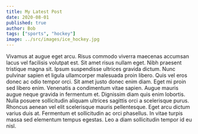 ```yaml
---
title: My Latest Post
date: 2020-08-01
published: true
author: Bob
tags: ["sports", "hockey"]
image: ../src/images/ice_hockey.jpg
---
```


Vivamus at augue eget arcu. Risus commodo viverra maecenas accumsan lacus vel facilisis volutpat est. Sit amet risus nullam eget. Nibh praesent tristique magna sit. Ipsum suspendisse ultrices gravida dictum. Nunc pulvinar sapien et ligula ullamcorper malesuada proin libero. Quis vel eros donec ac odio tempor orci. Sit amet justo donec enim diam. Eget mi proin sed libero enim. Venenatis a condimentum vitae sapien. Augue mauris augue neque gravida in fermentum et. Dignissim diam quis enim lobortis. Nulla posuere sollicitudin aliquam ultrices sagittis orci a scelerisque purus. Rhoncus aenean vel elit scelerisque mauris pellentesque. Eget arcu dictum varius duis at. Fermentum et sollicitudin ac orci phasellus. In vitae turpis massa sed elementum tempus egestas. Leo a diam sollicitudin tempor id eu nisl.
